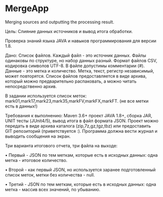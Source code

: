 # MergeApp
Merging sources and outputting the processing result.

Цель: Слияние данных источников и вывод итога обработки.

Проверка знаний языка JAVA и навыков программирования для версии 1.8.

Дано: Список файлов. Каждый файл - это источник данных. Файлы одинаковы по структуре, но набор данных разный. 
Формат файлов CSV, кодировка символов UTF-8. В файле допустимы комментарии (#). 
Данные - это метка и количество. Метка, текст, регистр независимый, может повторятся. 
Список файлов предоставляется в виде архива, который можно предварительно распаковать, а можно читать непосредственно архив.

В задании используется список меток: mark01,mark17,mark23,mark35,markFV,markFX,markFT. (не все метки есть в данных!)

Требования к выполнению: Maven 3.6+ проект JAVA 1.8+, сборка JAR, UNIT тесты (JUnit4/5), вывод итога в файл формата JSON. 
Проект можно передать в виде архива каталога (zip,7z,gz,tgz,tbz) или предоставить GIT репозиторий (приветствуется :). 
Программа должна вести журнал и выводить сообщения на экран.

Три варианта итогового отчета, три файла на выходе:

•	Первый - JSON по тем меткам, которые есть в исходных данных: одна метка - итоговое количество.

•	Второй - как первый JSON, но используется заранее подготовленный список меток, метки без количества - null.

•	Третий - JSON по тем меткам, которые есть в исходных данных: одна метка - массив всех значений, по убыванию.
